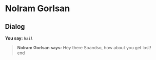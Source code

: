 # Nolram Gorlsan
## Dialog

**You say:** `hail`



>**Nolram Gorlsan says:** Hey there Soandso, how about you get lost!
end
